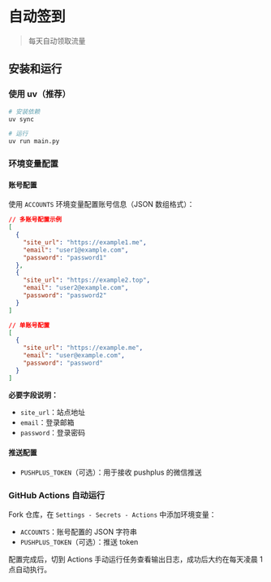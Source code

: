 # 自动签到

> 每天自动领取流量

## 安装和运行

### 使用 uv（推荐）

```bash
# 安装依赖
uv sync

# 运行
uv run main.py
```

### 环境变量配置

#### 账号配置

使用 `ACCOUNTS` 环境变量配置账号信息（JSON 数组格式）：

```json
// 多账号配置示例
[
  {
    "site_url": "https://example1.me",
    "email": "user1@example.com", 
    "password": "password1"
  },
  {
    "site_url": "https://example2.top",
    "email": "user2@example.com",
    "password": "password2"
  }
]

// 单账号配置
[
  {
    "site_url": "https://example.me",
    "email": "user@example.com",
    "password": "password"
  }
]
```

**必要字段说明：**
- `site_url`：站点地址
- `email`：登录邮箱
- `password`：登录密码

#### 推送配置

- `PUSHPLUS_TOKEN`（可选）：用于接收 pushplus 的微信推送

### GitHub Actions 自动运行

Fork 仓库，在 `Settings - Secrets - Actions` 中添加环境变量：

- `ACCOUNTS`：账号配置的 JSON 字符串
- `PUSHPLUS_TOKEN`（可选）：推送 token

配置完成后，切到 Actions 手动运行任务查看输出日志，成功后大约在每天凌晨 1 点自动执行。
